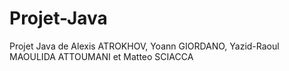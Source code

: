 # Projet-Java
Projet Java de Alexis ATROKHOV, Yoann GIORDANO, Yazid-Raoul MAOULIDA ATTOUMANI et Matteo SCIACCA
